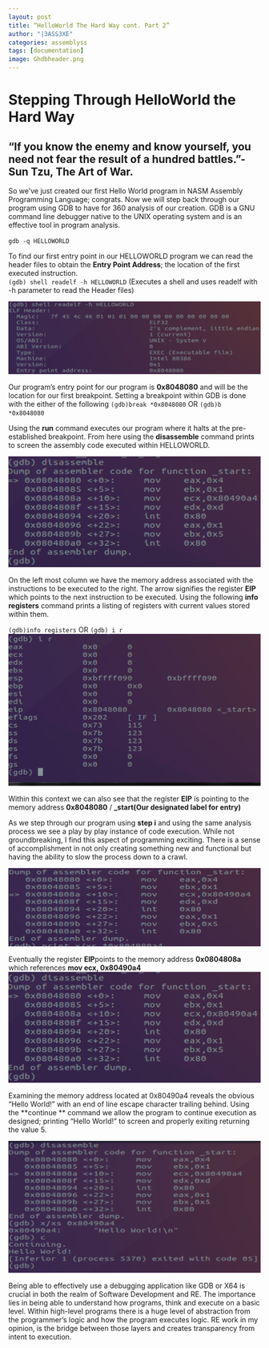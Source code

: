 ```yaml
---
layout: post
title: “HelloWorld The Hard Way cont. Part 2”
author: "|3ASS3XE"
categories: assemblyss
tags: [documentation]
image: Ghdbheader.png
---
```


# Stepping Through HelloWorld the Hard Way
## “If you know the enemy and know yourself, you need not fear the result of a hundred battles.”-Sun Tzu, The Art of War.
So we’ve just created our first Hello World program in NASM  Assembly Programming Language; congrats.  Now we will step back through our program using GDB to have for 360 analysis of our creation.   GDB is a GNU command line debugger native to the UNIX operating system and is an effective tool in program analysis.

`gdb -q HELLOWORLD`

To find our first entry point in our HELLOWORLD program we can read the header files to obtain the **Entry Point Address**; the location of the first executed instruction.  
`(gdb) shell readelf -h HELLOWORLD` (Executes a shell and uses readelf with -h parameter  to read the Header files)


![GDBHeader](https://github.com/BASSEXE/ReversingZen/blob/gh-pages/assets/img/Ghdbheader.png?raw=true)

Our program’s entry point for our program is  **0x8048080** and will be the location for our first breakpoint.  Setting a breakpoint within GDB is done with the either of the following
`(gdb)break *0x8048080`  OR `(gdb)b *0x8048080`

Using the **run** command executes our program where it halts at the pre-established breakpoint.  From here using the **disassemble** command prints to screen the assembly code executed within HELLOWORLD.


![Disassemble HelloWorld](https://github.com/BASSEXE/ReversingZen/blob/gh-pages/assets/img/disassembleHW.png?raw=true)

On the left most column we have the memory address associated with the instructions to be executed to the right.  The arrow signifies the register **EIP** which points to the next instruction to be executed.  Using the following **info registers** command prints a listing of registers with current values stored within them.  

`(gdb)info registers` OR `(gdb) i r`
![InfoRegisters](https://github.com/BASSEXE/ReversingZen/blob/gh-pages/assets/img/InfoRegisters.png?raw=true)


Within this context we can also see that the register **EIP** is pointing to the memory address **0x8048080** / **_start(**Our designated label for entry**)**

As we step through our program using **step i**  and using the same analysis process we see a play by play instance of code execution.    While not groundbreaking, I find this aspect of programming exciting.  There is a sense of accomplishment in not only creating something new and functional but having the ability to slow the process down to a crawl.  

![ExamineESP](https://github.com/BASSEXE/ReversingZen/blob/gh-pages/assets/img/ESP%20to%20HW.png?raw=true)

Eventually  the register **EIP**points to the memory address **0x0804808a**  which references **mov ecx, 0x80490a4**
![HW Step Through](https://github.com/BASSEXE/ReversingZen/blob/gh-pages/assets/img/Annotation%202019-11-13%20175716.png?raw=true)


Examining the memory address located at 0x80490a4 reveals the obvious “Hello World!” with an end of line escape character trailing behind.   Using the **continue **  command we allow the program to continue execution as designed; printing “Hello World!” to screen and properly exiting returning the value 5.

![Address Of HelloWorld String](https://github.com/BASSEXE/ReversingZen/blob/gh-pages/assets/img/AddofHW.png?raw=true)

Being able to effectively use a debugging application like GDB or X64 is crucial in both the realm of Software Development and RE.  The importance lies in being able to understand how programs, think and execute on a basic level.  Within high-level programs there is a huge level of abstraction from the programmer’s logic and how the program executes logic.  RE work in my opinion, is the bridge between those layers and creates transparency from intent to execution.
